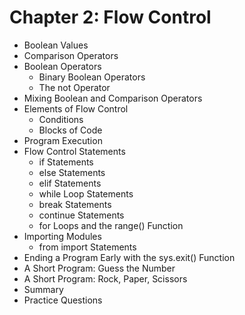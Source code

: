# Chapter 2: Flow Control
- Boolean Values
- Comparison Operators
- Boolean Operators
  - Binary Boolean Operators
  - The not Operator
- Mixing Boolean and Comparison Operators
- Elements of Flow Control
  - Conditions
  - Blocks of Code
- Program Execution
- Flow Control Statements
  - if Statements
  - else Statements
  - elif Statements
  - while Loop Statements
  - break Statements
  - continue Statements
  - for Loops and the range() Function
- Importing Modules
  - from import Statements
- Ending a Program Early with the sys.exit() Function
- A Short Program: Guess the Number
- A Short Program: Rock, Paper, Scissors
- Summary
- Practice Questions